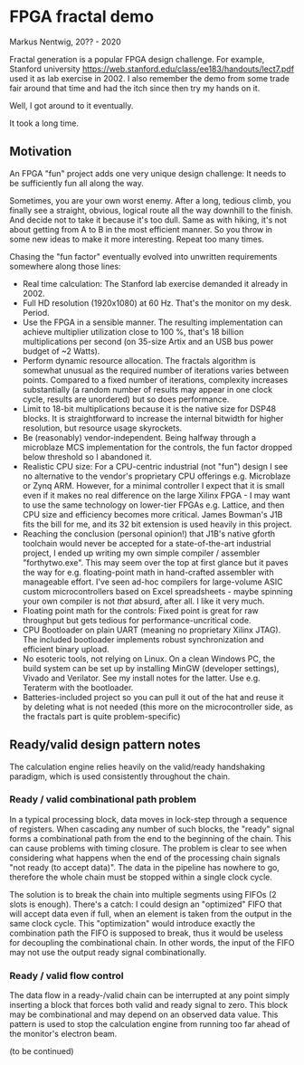 # FPGA fractal demo
Markus Nentwig, 20?? - 2020

Fractal generation is a popular FPGA design challenge. 
For example, Stanford university 
https://web.stanford.edu/class/ee183/handouts/lect7.pdf
used it as lab exercise in 2002. I also remember the demo from some trade fair around that time and had the itch since then try my hands on it.

Well, I got around to it eventually. 

It took a long time.

## Motivation
An FPGA "fun" project adds one very unique design challenge: It needs to be sufficiently fun all along the way. 

Sometimes, you are your own worst enemy. After a long, tedious climb, you finally see a straight, obvious, logical route all the way downhill to the finish. 
And decide not to take it because it's too dull. Same as with hiking, it's not about getting from A to B in the most efficient manner. 
So you throw in some new ideas to make it more interesting. Repeat too many times.

Chasing the "fun factor" eventually evolved into unwritten requirements somewhere along those lines:

* Real time calculation: The Stanford lab exercise demanded it already in 2002.
* Full HD resolution (1920x1080) at 60 Hz. That's the monitor on my desk. Period.
* Use the FPGA in a sensible manner. The resulting implementation can achieve multiplier utilization close to 100 %, that's 18 billion multiplications per second (on 35-size Artix and an USB bus power budget of ~2 Watts).	
* Perform dynamic resource allocation. The fractals algorithm is somewhat unusual as the required number of iterations varies between points. Compared to a fixed number of iterations, complexity increases substantially (a random number of results may appear in one clock cycle, results are unordered) but so does performance.
* Limit to 18-bit multiplications because it is the native size for DSP48 blocks. It is straightforward to increase the internal bitwidth for higher resolution, but resource usage skyrockets.
* Be (reasonably) vendor-independent. Being halfway through a microblaze MCS implementation for the controls, the fun factor dropped below threshold so I abandoned it.
* Realistic CPU size: For a CPU-centric industrial (not "fun") design I see no alternative to the vendor's proprietary CPU offerings e.g. Microblaze or Zynq ARM. However, for a minimal controller I expect that it is small even if it makes no real difference on the large Xilinx FPGA - I may want to use the same technology on lower-tier FPGAs e.g. Lattice, and then CPU size and efficiency becomes more critical. James Bowman's J1B fits the bill for me, and its 32 bit extension is used heavily in this project.
* Reaching the conclusion (personal opinion!) that J1B's native gforth toolchain would never be accepted for a state-of-the-art industrial project, I ended up writing my own simple compiler / assembler "forthytwo.exe". This may seem over the top at first glance but it paves the way for e.g. floating-point math in hand-crafted assembler with manageable effort. I've seen ad-hoc compilers for large-volume ASIC custom microcontrollers based on Excel spreadsheets - maybe spinning your own compiler is not _that_ absurd, after all. I like it very much.
* Floating point math for the controls: Fixed point is great for raw throughput but gets tedious for performance-uncritical code.
* CPU Bootloader on plain UART (meaning no proprietary Xilinx JTAG). The included bootloader implements robust synchronization and efficient binary upload.
* No esoteric tools, not relying on Linux. On a clean Windows PC, the build system can be set up by installing MinGW (developer settings), Vivado and Verilator. See my install notes for the latter. Use e.g. Teraterm with the bootloader.
* Batteries-included project so you can pull it out of the hat and reuse it by deleting what is not needed (this more on the microcontroller side, as the fractals part is quite problem-specific)

## Ready/valid design pattern notes
The calculation engine relies heavily on the valid/ready handshaking paradigm, which is used consistently throughout the chain.

### Ready / valid combinational path problem
In a typical processing block, data moves in lock-step through a sequence of registers. 
When cascading any number of such blocks, the "ready" signal forms a combinational path from the end to the beginning of the chain. This can cause problems with timing closure.
The problem is clear to see when considering what happens when the end of the processing chain signals "not ready (to accept data)". 
The data in the pipeline has nowhere to go, therefore the whole chain must be stopped within a single clock cycle.

The solution is to break the chain into multiple segments using FIFOs (2 slots is enough).
There's a catch: I could design an "optimized" FIFO that will accept data even if full, when an element is taken from the output in the same clock cycle.
This "optimization" would introduce exactly the combination path the FIFO is supposed to break, thus it would be useless for decoupling the combinational chain.
In other words, the input of the FIFO may not use the output ready signal combinationally.

### Ready / valid flow control
The data flow in a ready-/valid chain can be interrupted at any point simply inserting a block that forces both valid and ready signal to zero.
This block may be combinational and may depend on an observed data value. 
This pattern is used to stop the calculation engine from running too far ahead of the monitor's electron beam.

(to be continued)